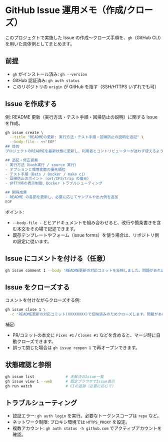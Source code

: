 # GitHub Issue 運用メモ（作成/クローズ）

このプロジェクトで実施した Issue の作成〜クローズ手順を、`gh`（GitHub CLI）を用いた具体例としてまとめます。

## 前提
- `gh` がインストール済み: `gh --version`
- GitHub 認証済み: `gh auth status`
- このリポジトリの `origin` が GitHub を指す（SSH/HTTPS いずれでも可）

## Issue を作成する

例: README 更新（実行方法・テスト手順・回帰防止の説明）に関する Issue を作成。

```bash
gh issue create \
  --title "READMEの更新: 実行方法・テスト手順・回帰防止の説明を追記" \
  --body-file - <<'EOF'
## 目的
プロジェクトのREADMEを最新状態に更新し、利用者とコントリビューターが迷わず使えるようにします。

## 追記・修正提案
- 実行方法（bash実行 / source 実行）
- オプションと環境変数の優先順位
- テスト手順（Bats / Docker / make ci）
- 回帰防止のポイント（set/IFS/trap の復元）
- 非TTY時の表示制御、Docker トラブルシューティング

## 期待成果
- README の各節を更新し、必要に応じてサンプルや出力例を追加
EOF
```

ポイント:
- `--body-file -` とヒアドキュメントを組み合わせると、改行や箇条書きを含む本文をその場で記述できます。
- 既存テンプレートやフォーム（issue forms）を使う場合は、リポジトリ側の設定に従います。

## Issue にコメントを付ける（任意）

```bash
gh issue comment 1 --body 'README更新の対応コミットを反映しました。問題があれば再オープンしてください。'
```

## Issue をクローズする

コメントを付けながらクローズする例:

```bash
gh issue close 1 \
  -c 'README更新の対応コミット(XXXXXXXX)で反映済みのためクローズします。問題があれば再オープンしてください。'
```

補足:
- PR/コミットの本文に `Fixes #1` / `Closes #1` などを含めると、マージ時に自動クローズできます。
- 誤って閉じた場合は `gh issue reopen 1` で再オープンできます。

## 状態確認と参照

```bash
gh issue list              # 未解決のIssue一覧
gh issue view 1 --web      # 既定ブラウザでIssue表示
gh run watch               # CIの追跡（必要に応じて）
```

## トラブルシューティング
- 認証エラー: `gh auth login` を実行。必要なトークンスコープは `repo` など。
- ネットワーク制限: プロキシ環境では `HTTPS_PROXY` を設定。
- 複数アカウント: `gh auth status -h github.com` でアクティブアカウントを確認。

